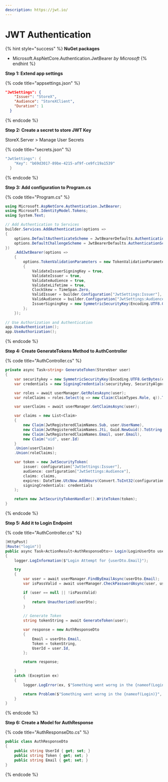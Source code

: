 ```yaml
---
description: https://jwt.io/
---
```


# JWT Authentication

{% hint style="success" %}
**NuGet packages**

* Microsoft.AspNetCore.Authentication.JwtBearer _by Microsoft_
{% endhint %}

**Step 1: Extend app settings**

{% code title="appsettings.json" %}
```json
"JwtSettings": {
    "Issuer": "StoreX",
    "Audience": "StoreXClient",
    "Duration": 1
  }
```
{% endcode %}

**Step 2: Create a secret to store JWT Key**

StoreX.Server > Manage User Secrets

{% code title="secrets.json" %}
```csharp
"JwtSettings": {
    "Key": "b69d3017-89be-4215-af9f-ce9fc19a1539"
  }
```
{% endcode %}

**Step 3: Add configuration to Program.cs**

{% code title="Program.cs" %}
```csharp
using Microsoft.AspNetCore.Authentication.JwtBearer;
using Microsoft.IdentityModel.Tokens;
using System.Text;

// Add Authentication to Services
builder.Services.AddAuthentication(options =>
{
    options.DefaultAuthenticateScheme = JwtBearerDefaults.AuthenticationScheme;
    options.DefaultChallengeScheme = JwtBearerDefaults.AuthenticationScheme;
})
    .AddJwtBearer(options =>
    {
        options.TokenValidationParameters = new TokenValidationParameters
        {
            ValidateIssuerSigningKey = true,
            ValidateIssuer = true,
            ValidateAudience = true,
            ValidateLifetime = true,
            ClockSkew = TimeSpan.Zero,
            ValidIssuer = builder.Configuration["JwtSettings:Issuer"],
            ValidAudience = builder.Configuration["JwtSettings:Audience"],
            IssuerSigningKey = new SymmetricSecurityKey(Encoding.UTF8.GetBytes(builder.Configuration["JwtSettings:Key"]))
        };
    });
  
// Use Authorization and Authentication
app.UseAuthentication();
app.UseAuthorization();
```
{% endcode %}

**Step 4: Create GenerateTokens Method to AuthController**

{% code title="AuthController.cs" %}
```csharp
private async Task<string> GenerateToken(StoreUser user)
{
    var securitykey = new SymmetricSecurityKey(Encoding.UTF8.GetBytes(configuration["JwtSettings:Key"]));
    var credentials = new SigningCredentials(securitykey, SecurityAlgorithms.HmacSha256);

    var roles = await userManager.GetRolesAsync(user);
    var roleClaims = roles.Select(q => new Claim(ClaimTypes.Role, q)).ToList();

    var userClaims = await userManager.GetClaimsAsync(user);

    var claims = new List<Claim>
    {
        new Claim(JwtRegisteredClaimNames.Sub, user.UserName),
        new Claim(JwtRegisteredClaimNames.Jti, Guid.NewGuid().ToString()),
        new Claim(JwtRegisteredClaimNames.Email, user.Email),
        new Claim("uid", user.Id)
    }
    .Union(userClaims)
    .Union(roleClaims);

    var token = new JwtSecurityToken(
        issuer: configuration["JwtSettings:Issuer"],
        audience: configuration["JwtSettings:Audience"],
        claims: claims,
        expires: DateTime.UtcNow.AddHours(Convert.ToInt32(configuration["JwtSettings:Duration"])),
        signingCredentials: credentials
    );

    return new JwtSecurityTokenHandler().WriteToken(token);
}
```
{% endcode %}

**Step 5: Add it to Login Endpoint**

{% code title="AuthController.cs" %}
```csharp
[HttpPost]
[Route("login")]
public async Task<ActionResult<AuthResponseDto>> Login(LoginUserDto userDto)
{
    logger.LogInformation($"Login Attempt for {userDto.Email}");

    try
    {
        var user = await userManager.FindByEmailAsync(userDto.Email);
        var isPassValid = await userManager.CheckPasswordAsync(user, userDto.Password);

        if (user == null || !isPassValid)
        {
            return Unauthorized(userDto);
        }
        
        // Generate Token
        string tokenString = await GenerateToken(user);

        var response = new AuthResponseDto
        {
            Email = userDto.Email,
            Token = tokenString,
            UserId = user.Id,
        };

        return response;

    }
    catch (Exception ex)
    {
        logger.LogError(ex, $"Something went worng in the {nameof(Login)}");

        return Problem($"Something went worng in the {nameof(Login)}", statusCode: 500);
    }
}
```
{% endcode %}

**Step 6: Create a Model for AuthResponse**

{% code title="AuthResponseDto.cs" %}
```csharp
public class AuthResponseDto
{
    public string UserId { get; set; }
    public string Token { get; set; }
    public string Email { get; set; }
}
```
{% endcode %}

